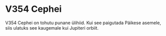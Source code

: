 # V354 Cephei

V354 Cephei on tohutu punane ülihiid. Kui see paigutada Päikese asemele, siis
ulatuks see kaugemale kui Jupiteri orbiit.
